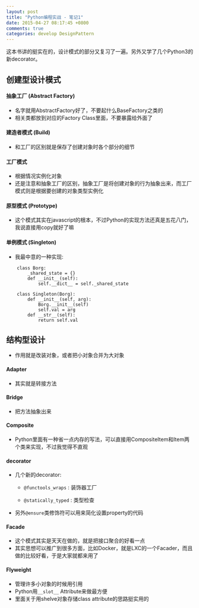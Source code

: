 ```yaml
---
layout: post
title: "Python编程实战 - 笔记1"
date: 2015-04-27 08:17:45 +0800
comments: true
categories: develop DesignPattern
---
```


这本书讲的挺实在的，设计模式的部分又复习了一遍。另外又学了几个Python3的新decorator。

## 创建型设计模式

#### 抽象工厂 (Abstract Factory)

* 名字就用AbstractFactory好了，不要起什么BaseFactory之类的
* 相关类都放到对应的Factory Class里面，不要暴露给外面了

#### 建造者模式 (Build)

* 和工厂的区别就是保存了创建对象时各个部分的细节

#### 工厂模式

* 根据情况实例化对象
* 还是注意和抽象工厂的区别，抽象工厂是将创建对象的行为抽象出来，而工厂模式则是根据要创建的对象类型实例化

#### 原型模式 (Prototype)

* 这个模式其实在javascript的根本，不过Python的实现方法还真是五花八门，我说直接用copy就好了嘛

#### 单例模式 (Singleton)

* 我最中意的一种实现:


```
    class Borg:
        _shared_state = {}
        def __init__(self):
            self.__dict__ = self._shared_state

    class Singleton(Borg):
        def __init__(self, arg):
            Borg.__init__(self)
            self.val = arg
        def __str__(self):
            return self.val

```

## 结构型设计

* 作用就是改装对象，或者把小对象合并为大对象

#### Adapter

* 其实就是转接方法

#### Bridge

* 把方法抽象出来

#### Composite

* Python里面有一种省一点内存的写法，可以直接用CompositeItem和Item两个类来实现，不过我觉得不直观

#### decorator

* 几个新的decorator:

    * `@functools_wraps` : 装饰器工厂

    * `@statically_typed` : 类型检查

* 另外`@ensure`类修饰符可以用来简化设置property的代码

#### Facade

* 这个模式其实是天天在做的，就是把接口聚合的好看一点
* 其实思想可以推广到很多方面，比如Docker，就是LXC的一个Facader，而且做的比较好看，于是大家就都来用了

#### Flyweight

* 管理许多小对象的时候用引用
* Python用`__slot__` Attribute来做最方便
* 里面关于用shelve对象存储class attribute的思路挺实用的
